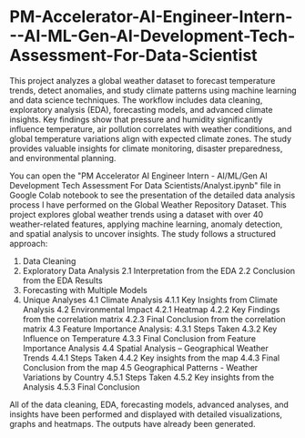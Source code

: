 # PM-Accelerator-AI-Engineer-Intern---AI-ML-Gen-AI-Development-Tech-Assessment-For-Data-Scientist

This project analyzes a global weather dataset to forecast temperature trends, detect anomalies, and study climate patterns using machine learning and data science techniques. The workflow includes data cleaning, exploratory analysis (EDA), forecasting models, and advanced climate insights. Key findings show that pressure and humidity significantly influence temperature, air pollution correlates with weather conditions, and global temperature variations align with expected climate zones. The study provides valuable insights for climate monitoring, disaster preparedness, and environmental planning.

You can open the "PM Accelerator AI Engineer Intern - AI/ML/Gen AI Development Tech Assessment For Data Scientists/Analyst.ipynb" file in Google Colab notebook to see the presentation of the detailed data analysis process I have performed on the Global Weather Repository Dataset. This project explores global weather trends using a dataset with over 40 weather-related features, applying machine learning, anomaly detection, and spatial analysis to uncover insights. The study follows a structured approach:

1. Data Cleaning
2. Exploratory Data Analysis
   2.1 Interpretation from the EDA
   2.2 Conclusion from the EDA Results
3. Forecasting with Multiple Models
4. Unique Analyses
   4.1 Climate Analysis
     4.1.1 Key Insights from Climate Analysis
   4.2 Environmental Impact
     4.2.1 Heatmap
     4.2.2 Key Findings from the correlation matrix
     4.2.3 Final Conclusion from the correlation matrix
   4.3 Feature Importance Analysis:
     4.3.1 Steps Taken
     4.3.2 Key Influence on Temperature
     4.3.3 Final Conclusion from Feature Importance Analysis
   4.4 Spatial Analysis – Geographical Weather Trends
     4.4.1 Steps Taken
     4.4.2 Key insights from the map
     4.4.3 Final Conclusion from the map
   4.5 Geographical Patterns - Weather Variations by Country
     4.5.1 Steps Taken
     4.5.2 Key insights from the Analysis
     4.5.3 Final Conclusion

All of the data cleaning, EDA, forecasting models, advanced analyses, and insights have been performed and displayed with detailed visualizations, graphs and heatmaps. The outputs have already been generated. 
